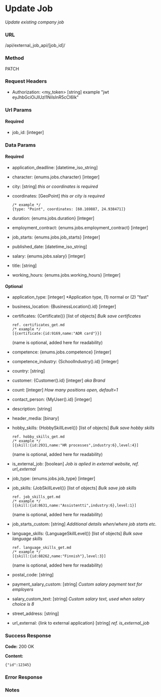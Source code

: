 # Update Job

*Update existing company job*

### URL

/api/external_job_api/[job_id]/

### Method

PATCH
  
### Request Headers

- Authorization: <my_token> [string]
    example "jwt eyJhbGciOiJIUzI1NiIsInR5cCI6Ik"

### Url Params

#### Required

- job_id: [integer]

### Data Params

#### Required

- application_deadline: [datetime_iso_string]
- character: {enums.jobs.character} [integer]
- city: [string]
  *this or coordinates is required*
- coordinates: [GeoPoint]
   *this or city is required*
   
   ```
   /* example */
   {type: "Point", coordinates: [60.169887, 24.938471]}
   ```
- duration: {enums.jobs.duration} [integer]
- employment_contract: {enums.jobs.employment_contract} [integer]
- job_starts: {enums.jobs.job_starts} [integer]
- published_date: [datetime_iso_string]
- salary: {enums.jobs.salary} [integer]
- title: [string]
- working_hours: {enums.jobs.working_hours} [integer]

#### Optional

- application_type: [integer]
  *Application type, (1) normal or (2) "fast"
- business_location: {BusinessLocation().id} [integer]
- certificates: {Certificate()} [list of objects]
  *Bulk save certificates*
  ```
  ref. certificates_get.md
  /* example */
  [{certificate:{id:9169,name:"ADR card"}}]
  ```
  
  (name is optional, added here for readability)

- competence: {enums.jobs.competence} [integer]
- competence_industry: {SchoolIndustry().id} [integer]
- country: [string]
- customer: {Customer().id} [integer]
  *aka Brand*
- count: [integer]
  *How many positions open, default=1*
- contact_person: {MyUser().id} [integer]
- description: [string]
- header_media: [binary]
- hobby_skills: {HobbySkillLevel()} [list of objects]
  *Bulk save hobby skills*
  ```
  ref. hobby_skills_get.md
  /* example */
  [{skill:{id:2931,name:"HR processes",industry:6},level:4}]
  ```
  
  (name is optional, added here for readability)
- is_external_job: [boolean]
  *Job is aplied in external website, ref. url_external*
- job_type: {enums.jobs.job_type} [integer]
- job_skills: {JobSkillLevel()} [list of objects]
  *Bulk save job skills*
  ```
  ref. job_skills_get.md
  /* example */
  [{skill:{id:8631,name:"Assistentti",industry:6},level:1}]
  ```
  
  (name is optional, added here for readability)
- job_starts_custom: [string]
  *Additional details when/where job starts etc.*
- language_skills: {LanguageSkillLevel()} [list of objects]
  *Bulk save language skills*
  ```
  ref. language_skills_get.md
  /* example */
  [{skill:{id:88262,name:"Finnish"},level:3}]
  ```
  
  (name is optional, added here for readability)
- postal_code: [string]
- payment_salary_custom: [string]
  *Custom salary payment text for employers*
- salary_custom_text: [string]
  *Custom salary text, used when salary choice is 8*
- street_address: [string]
- url_external: {link to external application} [string]
  *ref. is_external_job*


### Success Response

**Code:** 200 OK
  
**Content:**

```
{"id":12345}
```

### Error Response


### Notes
